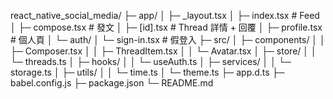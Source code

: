 react_native_social_media/
├─ app/
│ ├─ _layout.tsx
│ ├─ index.tsx # Feed
│ ├─ compose.tsx # 發文
│ ├─ [id].tsx # Thread 詳情 + 回覆
│ ├─ profile.tsx # 個人頁
│ └─ auth/
│ └─ sign-in.tsx # 假登入
├─ src/
│ ├─ components/
│ │ ├─ Composer.tsx
│ │ ├─ ThreadItem.tsx
│ │ └─ Avatar.tsx
│ ├─ store/
│ │ └─ threads.ts
│ ├─ hooks/
│ │ └─ useAuth.ts
│ ├─ services/
│ │ └─ storage.ts
│ ├─ utils/
│ │ └─ time.ts
│ └─ theme.ts
├─ app.d.ts
├─ babel.config.js
├─ package.json
└─ README.md